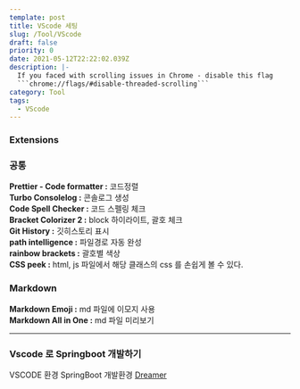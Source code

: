 ```yaml
---
template: post
title: VScode 세팅
slug: /Tool/VScode
draft: false
priority: 0
date: 2021-05-12T22:22:02.039Z
description: |-
  If you faced with scrolling issues in Chrome - disable this flag 
  ```chrome://flags/#disable-threaded-scrolling```
category: Tool
tags:
  - VScode
---
```


### Extensions

### 공통

**Prettier - Code formatter :** 코드정렬  
**Turbo Consolelog :** 콘솔로그 생성  
**Code Spell Checker :** 코드 스펠링 체크  
**Bracket Colorizer 2 :** block 하이라이트, 괄호 체크  
**Git History :** 깃히스토리 표시  
**path intelligence :** 파일경로 자동 완성  
**rainbow brackets :** 괄호별 색상  
**CSS peek :** html, js 파일에서 해당 클래스의 css 를 손쉽게 볼 수 있다.

### Markdown

**Markdown Emoji :** md 파일에 이모지 사용  
**Markdown All in One :** md 파일 미리보기

---

### Vscode 로 Springboot 개발하기

VSCODE 환경 SpringBoot 개발환경 [Dreamer](https://parkdream.tistory.com/95)
